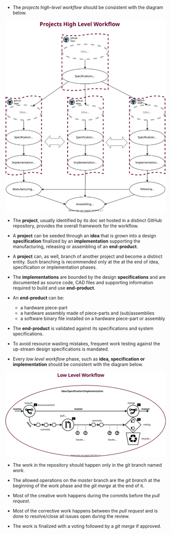 - The *projects high-level workflow* should be consistent with the diagram below.

![workflow-LowLevel](workflow-HighLevel.svg)

- The **project**, usually identified by its doc set hosted in a distinct GitHub repository, provides the overall framework for the workflow.

- A **project** can be seeded through an **idea** that is grown into a design **specification** finalized by an **implementation** supporting the manufacturing, releasing or assembling of an **end-product**.

- A **project** can, as well, branch of another project and become a distinct entity. Such branching is recommended only at the at the end of idea, specification or implementation phases.

- The **implementations** are bounded by the design **specifications** and are documented as source code, CAD files and supporting information required to build and use **end-product**.

- An **end-product** can be:
  - a hardware piece-part
  - a hardware assembly made of piece-parts and (sub)assemblies
  - a software binary file installed on a hardware piece-part or assembly

- The **end-product** is validated against its specifications and system specifications.

- To avoid resource wasting mistakes, frequent work testing against the up-stream design specifications is mandated.


- Every *low level workflow* phase, such as **idea, specification or implementation**
should be consistent with the diagram below.

![workflow-LowLevel](workflow-LowLevel.svg)

- The work in the repository should happen only in the git branch named *work*.

- The allowed operations on the *master* branch are the *git branch* at the beginning of the work phase and the *git merge* at the end of it.

- Most of the creative work happens during the commits before the *pull request*.

- Most of the corrective work happens between the *pull request* and is done to resolve/close all issues open during the review.

- The work is finalized with a voting followed by a *git merge* if approved.


